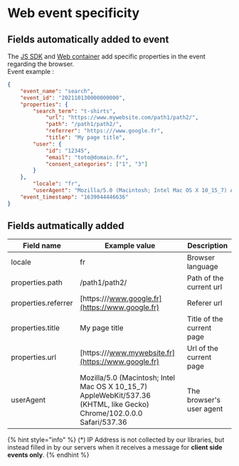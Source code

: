 # Web event specificity

## Fields automatically added to event&#x20;

The [JS SDK](../javascript-sdk.md) and [Web container](../../../features/integrations/sources/sources-catalog/containers.md) add specific properties in the event regarding the browser.\
Event example :

```json
{
	"event_name": "search",
	"event_id": "202110130000000000",
	"properties": {
	    "search_term": "t-shirts",
            "url": "https://www.mywebsite.com/path1/path2/",
            "path": "/path1/path2/",
            "referrer": "https:///www.google.fr",
            "title": "My page title",
	    "user": {
			"id": "12345",
			"email": "toto@domain.fr",
			"consent_categories": ["1", "3"]
		}
	},
        "locale": "fr",
        "userAgent": "Mozilla/5.0 (Macintosh; Intel Mac OS X 10_15_7) AppleWebKit/537.36 (KHTML, like Gecko) Chrome/102.0.0.0 Safari/537.36",
	"event_timestamp": "1639044446636"
}
```

## Fields autmatically added

| Field name          | Example value                                                                                                           | Description               |
| ------------------- | ----------------------------------------------------------------------------------------------------------------------- | ------------------------- |
| locale              | fr                                                                                                                      | Browser language          |
| properties.path     | /path1/path2/                                                                                                           | Path of the current url   |
| properties.referrer | [https:///www.google.fr](https://www.google.fr)                                                                         | Referer url               |
| properties.title    | My page title                                                                                                           | Title of the current page |
| properties.url      | [https:///www.mywebsite.fr](https://www.google.fr)                                                                      | Url of the current page   |
| userAgent           | Mozilla/5.0 (Macintosh; Intel Mac OS X 10\_15\_7) AppleWebKit/537.36 (KHTML, like Gecko) Chrome/102.0.0.0 Safari/537.36 | The browser's user agent  |

{% hint style="info" %}
(\*) IP Address is not collected by our libraries, but instead filled in by our servers when it receives a message for **client side events only**.
{% endhint %}
